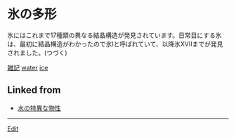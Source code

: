 # 氷の多形

[](https://youtu.be/UFGiBKYxHlw)



氷にはこれまで17種類の異なる結晶構造が発見されています。日常目にする氷は、最初に結晶構造がわかったので氷Iと呼ばれていて、以降氷XVIIまでが発見されました。(つづく)



[雑記](雑記.md) [water](water.md) [ice](ice.md) 


## Linked from

* [水の特異な物性](水の特異な物性.md)


----
[Edit](https://github.com/vitroid/vitroid.github.io/edit/master/MD/氷の多形.md)
